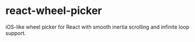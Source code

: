 # react-wheel-picker

iOS-like wheel picker for React with smooth inertia scrolling and infinite loop support.
